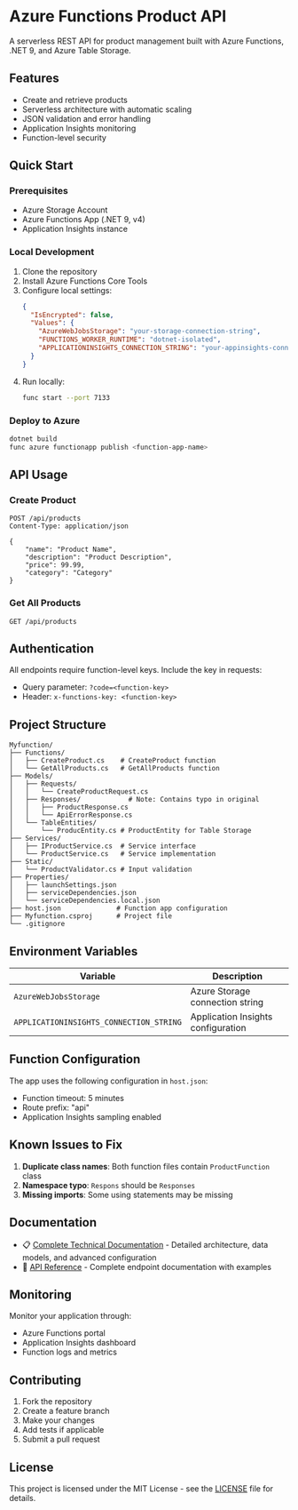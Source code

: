 # Azure Functions Product API

A serverless REST API for product management built with Azure Functions, .NET 9, and Azure Table Storage.

## Features

- Create and retrieve products
- Serverless architecture with automatic scaling
- JSON validation and error handling
- Application Insights monitoring
- Function-level security

## Quick Start

### Prerequisites
- Azure Storage Account
- Azure Functions App (.NET 9, v4)
- Application Insights instance

### Local Development
1. Clone the repository
2. Install Azure Functions Core Tools
3. Configure local settings:
   ```json
   {
     "IsEncrypted": false,
     "Values": {
       "AzureWebJobsStorage": "your-storage-connection-string",
       "FUNCTIONS_WORKER_RUNTIME": "dotnet-isolated",
       "APPLICATIONINSIGHTS_CONNECTION_STRING": "your-appinsights-connection"
     }
   }
   ```
4. Run locally:
   ```bash
   func start --port 7133
   ```

### Deploy to Azure
```bash
dotnet build
func azure functionapp publish <function-app-name>
```

## API Usage

### Create Product
```http
POST /api/products
Content-Type: application/json

{
    "name": "Product Name",
    "description": "Product Description",
    "price": 99.99,
    "category": "Category"
}
```

### Get All Products
```http
GET /api/products
```

## Authentication

All endpoints require function-level keys. Include the key in requests:
- Query parameter: `?code=<function-key>`
- Header: `x-functions-key: <function-key>`

## Project Structure

```
Myfunction/
├── Functions/
│   ├── CreateProduct.cs    # CreateProduct function
│   └── GetAllProducts.cs   # GetAllProducts function
├── Models/
│   ├── Requests/
│   │   └── CreateProductRequest.cs
│   ├── Responses/            # Note: Contains typo in original
│   │   ├── ProductResponse.cs
│   │   └── ApiErrorResponse.cs
│   └── TableEntities/
│       └── ProducEntity.cs # ProductEntity for Table Storage
├── Services/
│   ├── IProductService.cs  # Service interface
│   └── ProductService.cs   # Service implementation
├── Static/
│   └── ProductValidator.cs # Input validation
├── Properties/
│   ├── launchSettings.json
│   ├── serviceDependencies.json
│   └── serviceDependencies.local.json
├── host.json              # Function app configuration
├── Myfunction.csproj      # Project file
└── .gitignore
```

## Environment Variables

| Variable | Description |
|----------|-------------|
| `AzureWebJobsStorage` | Azure Storage connection string |
| `APPLICATIONINSIGHTS_CONNECTION_STRING` | Application Insights configuration |

## Function Configuration

The app uses the following configuration in `host.json`:
- Function timeout: 5 minutes
- Route prefix: "api"
- Application Insights sampling enabled

## Known Issues to Fix

1. **Duplicate class names**: Both function files contain `ProductFunction` class
2. **Namespace typo**: `Respons` should be `Responses`
3. **Missing imports**: Some using statements may be missing

## Documentation

- 📋 [Complete Technical Documentation](TECHNICAL_DOCS.md) - Detailed architecture, data models, and advanced configuration
- 🔗 [API Reference](API_REFERENCE.md) - Complete endpoint documentation with examples

## Monitoring

Monitor your application through:
- Azure Functions portal
- Application Insights dashboard
- Function logs and metrics

## Contributing

1. Fork the repository
2. Create a feature branch
3. Make your changes
4. Add tests if applicable
5. Submit a pull request

## License

This project is licensed under the MIT License - see the [LICENSE](LICENSE) file for details.
